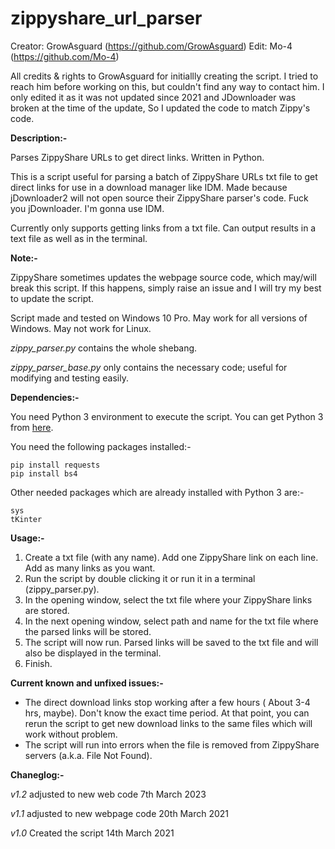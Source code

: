 # zippyshare_url_parser

Creator: GrowAsguard (https://github.com/GrowAsguard)
Edit: Mo-4 (https://github.com/Mo-4)

All credits & rights to GrowAsguard for initiallly creating the script.
I tried to reach him before working on this, but couldn't find any way to contact him.
I only edited it as it was not updated since 2021 and JDownloader was broken at the time of the update,
So I updated the code to match Zippy's code.

**Description:-**

Parses ZippyShare URLs to get direct links. Written in Python.

This is a script useful for parsing a batch of ZippyShare URLs txt file to get direct links for use in a download manager like IDM.
Made because jDownloader2 will not open source their ZippyShare parser's code. Fuck you jDownloader. I'm gonna use IDM.

Currently only supports getting links from a txt file.
Can output results in a text file as well as in the terminal.

**Note:-**

ZippyShare sometimes updates the webpage source code, which may/will break this script. If this happens, simply raise an issue and I will try my best to update the script. 

Script made and tested on Windows 10 Pro. May work for all versions of Windows. May not work for Linux.

_zippy_parser.py_ contains the whole shebang.

_zippy_parser_base.py_ only contains the necessary code; useful for modifying and testing easily.

**Dependencies:-**

You need Python 3 environment to execute the script. You can get Python 3 from [here](https://www.python.org/downloads/).

You need the following packages installed:-

	pip install requests
	pip install bs4
	
Other needed packages which are already installed with Python 3 are:-

	sys
	tKinter
  
**Usage:-**

1) Create a txt file (with any name). Add one ZippyShare link on each line. Add as many links as you want.
2) Run the script by double clicking it or run it in a terminal (zippy_parser.py).
3) In the opening window, select the txt file where your ZippyShare links are stored.
4) In the next opening window, select path and name for the txt file where the parsed links will be stored.
5) The script will now run. Parsed links will be saved to the txt file and will also be displayed in the terminal.
6) Finish.

**Current known and unfixed issues:-**

- The direct download links stop working after a few hours ( About 3-4 hrs, maybe). Don't know the exact time period. At that point, you can rerun the script to get new download links to the same files which will work without problem.
- The script will run into errors when the file is removed from ZippyShare servers (a.k.a. File Not Found).

**Chaneglog:-**

*v1.2*
adjusted to new web code
7th March 2023

*v1.1*
adjusted to new webpage code
20th March 2021

*v1.0* 
Created the script
14th March 2021
